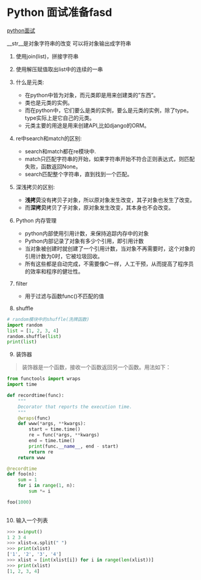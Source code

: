 # Python 面试准备fasd
[python面试](https://www.django.cn/article/show-19.html)

__str__是对象字符串的改变
可以将对象输出成字符串

1. 使用join(list)，拼接字符串
2. 使用解压赋值取出list中的连续的一串
3. 什么是元类: 
	- 在python中皆为对象，而元类即是用来创建类的”东西”。
	- 类也是元类的实例。
	- 而在python中，它们要么是类的实例，要么是元类的实例，除了type。type实际上是它自己的元类。
	- 元类主要的用途是用来创建API,比如django的ORM。
4. re中search和match的区别:
	- search和match都在re模块中.
	- match只匹配字符串的开始，如果字符串开始不符合正则表达式，则匹配失败，函数返回None。
	- search匹配整个字符串，直到找到一个匹配。
5. 深浅拷贝的区别:
	- **浅拷贝**没有拷贝子对象，所以原对象发生改变，其子对象也发生了改变。
	- 而**深拷贝**拷贝了子对象，原对象发生改变，其本身也不会改变。

6. Python 内存管理
	- python内部使用引用计数，来保持追踪内存中的对象
	- Python内部记录了对象有多少个引用，即引用计数
	- 当对象被创建时就创建了一个引用计数，当对象不再需要时，这个对象的引用计数为0时，它被垃圾回收。
	- 所有这些都是自动完成，不需要像C一样，人工干预，从而提高了程序员的效率和程序的健壮性。

7. filter
	- 用于过滤与函数func()不匹配的值

8. shuffle
```python
# random模块中的shuffle(洗牌函数)
import random
list = [1, 2, 3, 4]
random.shuffle(list)
print(list)
```

9. 装饰器

>装饰器是一个函数，接收一个函数返回另一个函数。用法如下：

```python
from functools import wraps
import time

def recordtime(func):
	"""
    Decorator that reports the execution time.
	"""
	@wraps(func)
	def www(*args, **kwargs):
		start = time.time()
		re = func(*args, **kwargs)
		end = time.time()
		print(func.__name__, end - start)
		return re
	return www

@recordtime
def foo(n):
	sum = 1
	for i in range(1, n):
		sum *= i

foo(1000)
	


```

10. 输入一个列表

```python
>>> x=input()
1 2 3 4
>>> xlist=x.split(" ")
>>> print(xlist)
['1', '2', '3', '4']
>>> xlist = [int(xlist[i]) for i in range(len(xlist))]
>>> print(xlist)
[1, 2, 3, 4]
```

